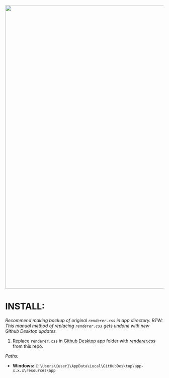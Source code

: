 <img src="https://github.com/Bloumbs/GithubDesktopGrey/blob/master/GithubDesktopGrey.png" width="900">

# INSTALL: 

*Recommend making backup of original `renderer.css` in app directory.*
*BTW: This manual method of replacing `renderer.css` gets undone with new Github Desktop updates.*
1. Replace `renderer.css` in [Github Desktop](https://desktop.github.com/) app folder with *[renderer.css](https://github.com/Bloumbs/GithubDesktopGrey/blob/master/renderer.css)* from this repo.

*Paths:*

- **Windows:**  `C:\Users\{user}\AppData\Local\GitHubDesktop\app-x.x.x\resources\app`